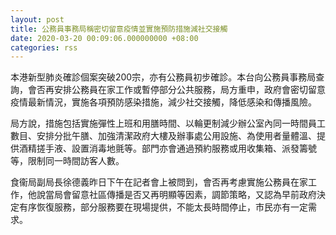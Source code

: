 ```yaml
---
layout: post
title: 公務員事務局稱密切留意疫情並實施預防措施減社交接觸
date: 2020-03-20 00:09:06.000000000 +08:00
categories: rss
---
```


本港新型肺炎確診個案突破200宗，亦有公務員初步確診。本台向公務員事務局查詢，會否再安排公務員在家工作或暫停部分公共服務，局方重申，政府會密切留意疫情最新情況，實施各項預防感染措施，減少社交接觸，降低感染和傳播風險。

局方說，措施包括實施彈性上班和用膳時間、以輪更制減少辦公室內同一時間員工數目、安排分批午膳、加強清潔政府大樓及辦事處公用設施、為使用者量體溫、提供酒精搓手液、設置消毒地氈等。部門亦會通過預約服務或用收集箱、派發籌號等，限制同一時間訪客人數。

食衞局副局長徐德義昨日下午在記者會上被問到，會否再考慮實施公務員在家工作，他說當局會留意社區傳播是否又再明顯等因素，調節策略，又認為早前政府決定有序恢復服務，部分服務要在現場提供，不能太長時間停止，市民亦有一定需求。

